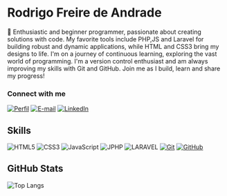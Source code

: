 # Rodrigo Freire de Andrade
👋 Enthusiastic and beginner programmer, passionate about creating solutions with code. My favorite tools include PHP,JS and Laravel for building robust and dynamic applications, while HTML and CSS3 bring my designs to life. I'm on a journey of continuous learning, exploring the vast world of programming. I'm a version control enthusiast and am always improving my skills with Git and GitHub. Join me as I build, learn and share my progress!

### Connect with me
[![Perfil](https://img.shields.io/badge/-%20Perfil%20-30A3DC?style=for-the-badge)]([https:///](https://github.com/RodrigoFreireA/))
[![E-mail](https://img.shields.io/badge/-Email-000?style=for-the-badge&logo=microsoft-outlook&logoColor=E94D5F)](mailto:r.freire.a@outlook.com)
[![LinkedIn](https://img.shields.io/badge/-LinkedIn-000?style=for-the-badge&logo=linkedin&logoColor=30A3DC)](https://www.linkedin.com/in/RodrigoFreireA/)


## Skills
![HTML5](https://img.shields.io/badge/HTML-000?style=for-the-badge&logo=html5&logoColor=30A3DC)
![CSS3](https://img.shields.io/badge/CSS3-000?style=for-the-badge&logo=CSS3&logoColor=E94D5F)
![JavaScript](https://img.shields.io/badge/JavaScript-000?style=for-the-badge&logo=javascript&logoColor=30A3DC)
![JPHP](https://img.shields.io/badge/PHP-000?style=for-the-badge&logo=PHP&logoColor=30A3DC)
![LARAVEL](https://img.shields.io/badge/LARAVEL-000?style=for-the-badge&logo=laravel&logoColor=30A3DC)
[![Git](https://img.shields.io/badge/Git-000?style=for-the-badge&logo=git&logoColor=E94D5F)](https://git-scm.com/doc) 
[![GitHub](https://img.shields.io/badge/GitHub-000?style=for-the-badge&logo=github&logoColor=30A3DC)](https://docs.github.com/)

## GitHub Stats
![Top Langs](https://github-readme-stats-git-masterrstaa-rickstaa.vercel.app/api/top-langs/?username=RodrigoFreireA&layout=compact&bg_color=000&border_color=30A3DC&title_color=E94D5F&text_color=FFF)

